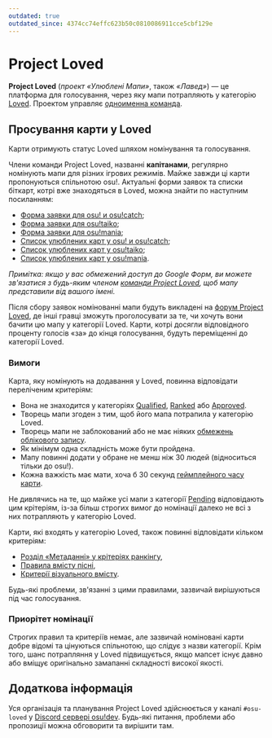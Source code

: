 ```yaml
---
outdated: true
outdated_since: 4374cc74effc623b50c0810086911cce5cbf129e
---
```


# Project Loved

**Project Loved** (*проект «Улюблені Мапи»*, також *«Лавед»*) — це платформа для голосування, через яку мапи потрапляють у категорію [Loved](/wiki/Beatmap/Category#loved). Проектом управляє [одноименна команда](/wiki/People/The_Team/Project_Loved_Team).

## Просування карти у Loved

Карти отримують статус Loved шляхом номінування та голосування.

Члени команди Project Loved, названні **капітанами**, регулярно номінують мапи для різних ігрових режимів. Майже завжди ці карти пропонуються спільнотою osu!. Актуальні форми заявок та списки біткарт, котрі вже знаходяться в Loved, можна знайти по наступним посиланням:

- [Форма заявки для osu! и osu!catch](https://docs.google.com/forms/d/e/1FAIpQLSdbgHOVqMF8wQQKSdddW1JhC10ff6C7fb4JbEW7PBQTn9gAqg/viewform);
- [Форма заявки для osu!taiko](https://docs.google.com/forms/d/e/1FAIpQLSclPWyjFByhHP45AtKD49y0RSl1TK5UOzD4dVdvjfJJQ1aCXQ/viewform);
- [Форма заявки для osu!mania](https://docs.google.com/forms/d/e/1FAIpQLSeaGfoQNGMqw4qQcqRPItUZILh2fGwJR6ly6cZNY9OWPXkFhw/viewform);
- [Список улюблених карт у osu! и osu!catch](https://docs.google.com/spreadsheets/d/1HgHwtO3kIzT8R4ocEJMZTosADrGJRJOFL-TZI97tZS4/edit);
- [Список улюблених карт у osu!taiko](https://docs.google.com/spreadsheets/d/1Nk96z_xat_7ypsDF1sCTDO4i_CnHarcrCbGoTmgwHHE/edit);
- [Список улюблених карт у osu!mania](https://docs.google.com/spreadsheets/d/1sjkTwUSvQ5Me-6rK61rToTg2bU-yX9X29CXdzttvhtM/edit).

*Примітка: якщо у вас обмежений доступ до Google Форм, ви можете зв'язатися з будь-яким членом [команди Project Loved](/wiki/People/The_Team/Project_Loved_Team#team-members), щоб мапу представили від вашого імені.*

Після сбору заявок номінованні мапи будуть викладені на [форум Project Loved](https://osu.ppy.sh/community/forums/120), де інші гравці зможуть проголосувати за те, чи хочуть вони бачити цю мапу у категорії Loved. Карти, котрі досягли відповідного проценту голосів «за» до кінця голосування, будуть переміщенні до категорії Loved.

### Вимоги

Карта, яку номінують на додавання у Loved, повинна відповідати переліченим критеріям:

- Вона не знаходится у категоріях [Qualified](/wiki/Beatmap/Category#qualified), [Ranked](/wiki/Beatmap/Category#ranked) або [Approved](/wiki/Beatmap/Category#approved).
- Творець мапи згоден з тим, щоб його мапа потрапила у категорію Loved.
- Творець мапи не заблокований або не має ніяких [обмежень облікового запису](/wiki/Help_Centre/Account#restriction).
- Як мінімум одна складність може бути пройдена.
- Мапу повинні додати у обране не менш ніж 30 людей (відноситься тільки до osu!).
- Кожна важкість має мати, хоча б 30 секунд [геймплейного часу карти](/wiki/Gameplay/Drain_time).

Не дивлячись на те, що майже усі мапи з категорії [Pending](/wiki/Beatmap/Category#pending) відповідають цим крітеріям, із-за більш строгих вимог до номінації далеко не всі з них потрапляють у категорію Loved.

Карти, які входять у категорію Loved, також повинні відповідати кільком критеріям:

- [Розділ «Метаданні» у крітеріях ранкінгу](/wiki/Ranking_Criteria#metadata),
- [Правила вмісту пісні](/wiki/Rules/Song_Content_Rules),
- [Критерії візуального вмісту](/wiki/Rules/Visual_Content_Considerations).

Будь-які проблеми, зв'язанні з цими правилами, зазвичай вирішуються під час голосування.

### Приорітет номінації

Строгих правил та критеріїв немає, але зазвичай номіновані карти добре відомі та цінуються спільнотою, що слідує з назви категорії. Крім того, шанс потрапляння у Loved підвищується, якщо мапсет існує давно або вміщує оригінально замапанні складності високої якості.

## Додаткова інформація

Уся організація та планування Project Loved здійснюється у каналі `#osu-loved` у [Discord сервері osu!dev](https://discord.gg/ppy). Будь-які питання, проблеми або пропозиції можна обговорити та вирішити там.
